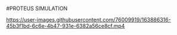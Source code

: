 #PROTEUS SIMULATION

https://user-images.githubusercontent.com/76009919/163886316-45b3f1bd-6c6e-4b47-931e-6382a56ce8cf.mp4

